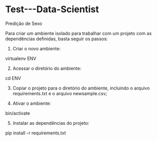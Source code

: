 # Test---Data-Scientist
Predição de Sexo

Para criar um ambiente isolado para trabalhar com um projeto com as dependências definidas, basta seguir os passos:

1) Criar o novo ambiente:

virtualenv ENV

2) Acessar o diretório do ambiente:

cd ENV

3) Copiar o projeto para o diretório do ambiente, incluindo o arquivo requirements.txt e o arquivo newsample.csv;

4) Ativar o ambiente:

bin/activate

5) Instalar as dependências do projeto:

pip install -r requirements.txt
